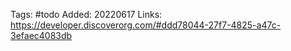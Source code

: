 Tags: #todo 
Added: 20220617
Links: https://developer.discoverorg.com/#ddd78044-27f7-4825-a47c-3efaec4083db
